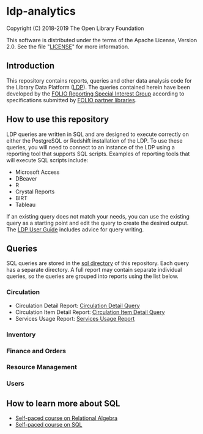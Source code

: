 # ldp-analytics

Copyright (C) 2018-2019 The Open Library Foundation

This software is distributed under the terms of the Apache License,
Version 2.0. See the file "[LICENSE](LICENSE)" for more information.

## Introduction

This repository contains reports, queries and other data analysis code for the Library Data Platform ([LDP](https://github.com/folio-org/ldp)). The queries contained herein have been developed by the [FOLIO Reporting Special Interest Group](https://wiki.folio.org/display/RPT/) according to specifications submitted by [FOLIO partner libraries](https://www.folio.org/community/support/).

## How to use this repository

LDP queries are written in SQL and are designed to execute correctly on either the PostgreSQL or Redshift installation of the LDP. To use these queries, you will need to connect to an instance of the LDP using a reporting tool that supports SQL scripts. Examples of reporting tools that will execute SQL scripts include:

* Microsoft Access
* DBeaver
* R
* Crystal Reports
* BIRT
* Tableau

If an existing query does not match your needs, you can use the existing query as a starting point and edit the query to create the desired output. The [LDP User Guide](https://github.com/folio-org/ldp/blob/master/USER_GUIDE.md) includes advice for query writing.

## Queries

SQL queries are stored in the [sql directory](sql) of this repository. Each query has a separate directory. A full report may contain separate individual queries, so the queries are grouped into reports using the list below.

### Circulation

* Circulation Detail Report: [Circulation Detail Query](sql/circ-detail)
* Circulation Item Detail Report: [Circulation Item Detail Query](sql/circ-item-detail)
* Services Usage Report: [Services Usage Report](sql/services-usage)

### Inventory

### Finance and Orders

### Resource Management

### Users

## How to learn more about SQL

* [Self-paced course on Relational Algebra](https://lagunita.stanford.edu/courses/DB/RA/SelfPaced/about)
* [Self-paced course on SQL](https://lagunita.stanford.edu/courses/DB/SQL/SelfPaced/about)

